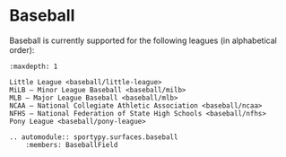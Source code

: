# Baseball

Baseball is currently supported for the following leagues (in alphabetical order):

```{toctree}
:maxdepth: 1

Little League <baseball/little-league>
MiLB — Minor League Baseball <baseball/milb>
MLB — Major League Baseball <baseball/mlb>
NCAA — National Collegiate Athletic Association <baseball/ncaa>
NFHS — National Federation of State High Schools <baseball/nfhs>
Pony League <baseball/pony-league>
```

```{eval-rst}
.. automodule:: sportypy.surfaces.baseball
    :members: BaseballField
```

